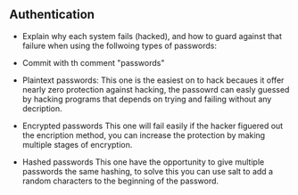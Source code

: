 ## Authentication
- Explain why each system fails (hacked), and how to guard against that failure when using the follwoing types of passwords:
- Commit with th comment "passwords"

- Plaintext passwords:
	This one is the easiest on to hack becaues it offer nearly zero protection against hacking,
	the passowrd can easly guessed by hacking programs that depends on trying and failing without 
	any decription.


- Encrypted passwords
	This one will fail easily if the hacker figuered out the encription method, you can increase
	the protection by making multiple stages of encryption.

- Hashed passwords
	This one have the opportunity to give multiple passwords the same hashing, to solve this you
	can use salt to add a random characters to the beginning of the password. 
